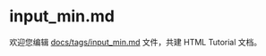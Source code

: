 input_min.md
===

欢迎您编辑 <a target="__blank" href="https://github.com/jaywcjlove/html-tutorial/blob/main/docs/tags/input_min.md">docs/tags/input_min.md</a> 文件，共建 HTML Tutorial 文档。